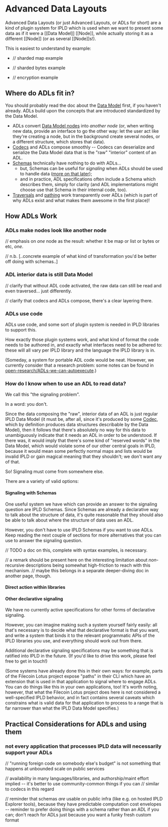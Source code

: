 Advanced Data Layouts
=====================

Advanced Data Layouts (or just Advanced Layouts, or ADLs for short) are a kind of plugin system for IPLD
which is used when we want to present some data as if it were a [[Data Model]] [[Node]],
while actually storing it as a different [[Node]] (or as several [[Node]]s!).

This is easiest to understand by example:

- // sharded map example

- // sharded bytes example

- // encryption example


Where do ADLs fit in?
---------------------

You should probably read the doc about the [Data Model](data-model.md) first, if you haven't already.
ADLs build upon the concepts that are introduced standardized by the Data Model.

- ADLs convert [Data Model nodes](data-model.md#node) into *another node*
  (or, when writing new data, provide an interface to go the other way: let the user act like they're creating a node, but in the background create several nodes, or a different structure, which stores that data).
- [Codecs](codecs.md) and ADLs compose smoothly -- Codecs can deserialize and serialize the Data Model data that is the "raw" "interior" content of an ADL.
- [Schemas](https://specs.ipld.io/schemas/) technically have nothing to do with ADLs...
	- but, Schemas can be useful for _signaling_ when ADLs should be used to handle data ([more on that later](#signaling-with-schemas));
	- and in practice, ADL specifications often include a Schema which describes them, simply for clarity (and ADL implementations might choose use that Schema in their internal code, too).
- [Traversals](traversal.md) and [pathing](pathing.md) work transparently over ADLs (which is part of why ADLs exist and what makes them awesome in the first place)!


How ADLs Work
-------------

### ADLs make nodes look like another node

// emphasis on *one* node as the result: whether it be map or list or bytes or etc, *one*.

// n.b. [..concrete example of what kind of transformation you'd be better off doing with schemas..]

### ADL interior data is still Data Model

// clarify that without ADL code activated, the raw data can still be read and even traversed... just differently.

// clarify that codecs and ADLs compose, there's a clear layering there.

### ADLs use code

ADLs use code, and some sort of plugin system is needed in IPLD libraries to support this.

How exactly those plugin systems work, and what kind of format the code needs to be authored in,
and exactly what interfaces need to be adhered to:
these will all vary per IPLD library and the language the IPLD library is in.

(Someday, a system for portable ADL code would be neat.
However, we currently consider that a research problem:
some notes can be found in [open-research/ADLs-we-can-autoexecute](open-research/ADLs-we-can-autoexecute.md).)

### How do I know when to use an ADL to read data?

We call this "the signaling problem".

In a word: you don't.

Since the data composing the "raw", interior data of an ADL is just regular IPLD Data Model
(it must be, after all, since it's produced by some [Codec](codec.md), which by definition produces data structures describable by the Data Model),
then it follows that there's absolutely no way for this data to unambiguously indicate that it needs an ADL in order to be understood.
If there was, it would imply that there's some kind of "reserved words" in the Data Model,
which would violate some of our other central goals in IPLD, because it would mean some perfectly normal maps and lists would be invalid IPLD or gain magical meaning that they shouldn't;
we don't want any of that.

So!  Signaling must come from somewhere else.

There are a variety of valid options:

#### Signaling with Schemas

One useful system we have which can provide an answer to the signaling question are IPLD Schemas.
Since Schemas are already a declarative way to talk about the structure of data,
it's quite reasonable that they should also be able to talk about where the structure of data uses an ADL.

However, you don't have to use IPLD Schemas if you want to use ADLs.
Keep reading the next couple of sections for more alternatives that you can use to answer the signaling question.

// TODO a doc on this, complete with syntax examples, is necessary.

// a remark should be present here on the interesting limitation about *non*-recursive descriptions being somewhat high-friction to reach with this mechanism.
//  maybe this belongs in a separate deeper-diving doc in another page, though.

#### Direct action within libraries


#### Other declarative signaling

We have no currently active specifications for other forms of declarative signaling.

However, you can imagine making such a system yourself fairly easily:
all that's necessary is to decide what that declarative format is that you want,
and write a system that binds it to the relevant programmatic APIs of the IPLD libraries you use,
and everything should work out from there.

Additional declarative signaling specifications may be something that is ratified into IPLD in the future.
(If you'd like to drive this work, please feel free to get in touch!)

(Some systems have already done this in their own ways: for example,
parts of the Filecoin Lotus project expose "paths" in their CLI which have an extension
that is used in that application to signal where to engage ADLs.
You can do things like this in your own applications, too!
It's worth noting, however, that what the Filecoin Lotus project does here is not considered a well-specified IPLD behavior,
and in fact contains several caveats which constrains what is valid data for that application to process to a range that is far narrower than what the IPLD Data Model specifies.)


Practical Considerations for ADLs and using them
-------------------------------------------------

### not every application that processes IPLD data will necessarily support your ADLs

// "running foreign code on somebody else's budget" is not something that happens at unbounded scale on public services

// availability in many languages/libraries, and authorship/maint effort implied -- it's better to use community-common things if you can
// similar to codecs in this regard

// reminder that schemas *are* usable on public infra (like e.g. on hosted IPLD Explorer tools), because they have predictable computation cost envelopes -- reminder to prefer doing things with a schema rather than an ADL if you can; don't reach for ADLs just because you want a funky fresh custom format

